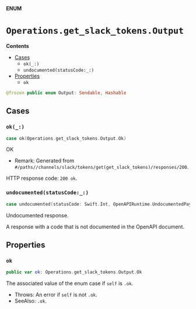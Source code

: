 **ENUM**

# `Operations.get_slack_tokens.Output`

**Contents**

- [Cases](#cases)
  - `ok(_:)`
  - `undocumented(statusCode:_:)`
- [Properties](#properties)
  - `ok`

```swift
@frozen public enum Output: Sendable, Hashable
```

## Cases
### `ok(_:)`

```swift
case ok(Operations.get_slack_tokens.Output.Ok)
```

OK

- Remark: Generated from `#/paths//channels/slack/tokens/get(get_slack_tokens)/responses/200`.

HTTP response code: `200 ok`.

### `undocumented(statusCode:_:)`

```swift
case undocumented(statusCode: Swift.Int, OpenAPIRuntime.UndocumentedPayload)
```

Undocumented response.

A response with a code that is not documented in the OpenAPI document.

## Properties
### `ok`

```swift
public var ok: Operations.get_slack_tokens.Output.Ok
```

The associated value of the enum case if `self` is `.ok`.

- Throws: An error if `self` is not `.ok`.
- SeeAlso: `.ok`.
